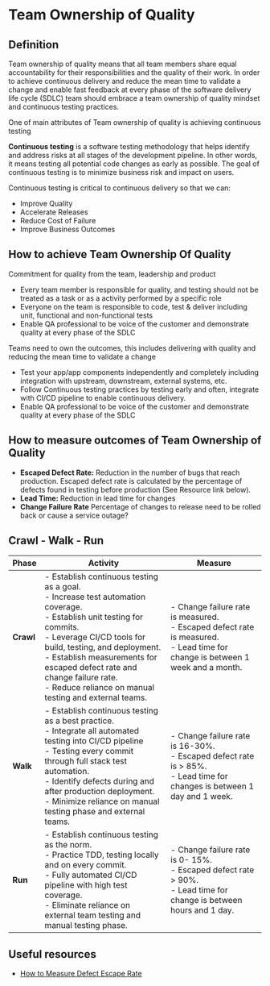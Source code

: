 # **Team Ownership of Quality**

## Definition

Team ownership of quality means that all team members share equal accountability for their responsibilities and the quality of their work. In order to achieve continuous delivery and reduce the mean time to validate a change and enable fast feedback at every phase of the software delivery life cycle (SDLC) team should embrace a team ownership of quality mindset and continuous testing practices​.

One of main attributes of Team ownership of quality is achieving continuous testing

**Continuous testing** is a software testing methodology that helps identify and address risks at all stages of the development pipeline. In other words, it means testing all potential code changes as early as possible. The goal of continuous testing is to minimize business risk and impact on users.​

Continuous testing is critical to continuous delivery so that we can: ​

- Improve Quality​
- Accelerate Releases​
- Reduce Cost of Failure ​
- Improve Business Outcomes ​

## How to achieve Team Ownership Of Quality

Commitment for quality from the team, leadership and product​

- Every team member is responsible for quality, and testing should not be treated as a task or as a activity performed by a specific role​
- Everyone on the team is responsible to code, test & deliver including unit, functional and non-functional tests​
- Enable QA professional to be voice of the customer and demonstrate quality at every phase of the SDLC​

Teams need to own the outcomes, this includes delivering with quality and reducing the mean time to validate a change​

- Test your app/app components independently and completely including integration with upstream, downstream, external systems, etc.​
- Follow Continuous testing practices by testing early and often, integrate with CI/CD pipeline to enable continuous delivery.​
- Enable QA professional to be voice of the customer and demonstrate quality at every phase of the SDLC

## How to measure outcomes of Team Ownership of Quality

- **Escaped Defect Rate:** Reduction in the number of bugs that reach production. Escaped defect rate is calculated by the percentage of defects found in testing before production (See Resource link below).
- **Lead Time:** Reduction in lead time for changes
- **Change Failure Rate**  Percentage of changes to release need to be rolled back or cause a service outage?

## Crawl - Walk - Run

| Phase     | Activity                                                                                                                                                                                                                                                                                                                                   | Measure                                                                                                                               |
|-----------|--------------------------------------------------------------------------------------------------------------------------------------------------------------------------------------------------------------------------------------------------------------------------------------------------------------------------------------------|---------------------------------------------------------------------------------------------------------------------------------------|
| **Crawl** | - Establish continuous testing as a goal. <br> - Increase test automation coverage. <br> - Establish unit testing for commits. <br> - Leverage CI/CD tools for build, testing, and deployment. <br> - Establish measurements for escaped defect rate and change failure rate. <br> - Reduce reliance on manual testing and external teams. | - Change failure rate is measured. <br> - Escaped defect rate is measured. <br> - Lead time for change is between 1 week and a month. |
| **Walk**  | - Establish continuous testing as a best practice. <br> - Integrate all automated testing into CI/CD pipeline <br> - Testing every commit through full stack test automation. <br> - Identify defects during and after production deployment. <br> - Minimize reliance on manual testing phase and external teams.                         | - Change failure rate is 16-30%. <br> - Escaped defect rate is > 85%.<br> - Lead time for changes is between 1 day and 1 week.        |
| **Run**   | - Establish continuous testing as the norm. <br> - Practice TDD, testing locally and on every commit. <br> - Fully automated CI/CD pipeline with high test coverage. <br> - Eliminate reliance on external team testing and manual testing phase.                                                                                          | - Change failure rate is 0- 15%. <br> - Escaped defect rate > 90%.<br> - Lead time for change is between hours and 1 day.             |

## Useful resources

- [How to Measure Defect Escape Rate](https://stackify.com/measure-defect-escape-rate/)
